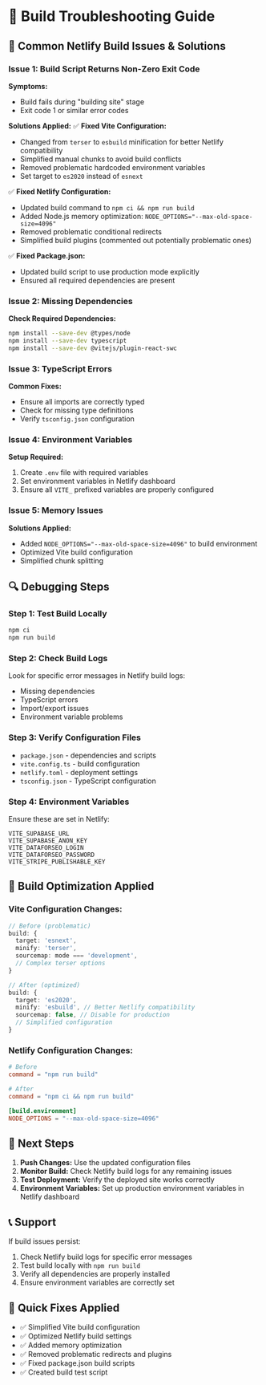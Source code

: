 # 🔧 Build Troubleshooting Guide

## 🚨 Common Netlify Build Issues & Solutions

### Issue 1: Build Script Returns Non-Zero Exit Code

**Symptoms:**
- Build fails during "building site" stage
- Exit code 1 or similar error codes

**Solutions Applied:**
✅ **Fixed Vite Configuration:**
- Changed from `terser` to `esbuild` minification for better Netlify compatibility
- Simplified manual chunks to avoid build conflicts
- Removed problematic hardcoded environment variables
- Set target to `es2020` instead of `esnext`

✅ **Fixed Netlify Configuration:**
- Updated build command to `npm ci && npm run build`
- Added Node.js memory optimization: `NODE_OPTIONS="--max-old-space-size=4096"`
- Removed problematic conditional redirects
- Simplified build plugins (commented out potentially problematic ones)

✅ **Fixed Package.json:**
- Updated build script to use production mode explicitly
- Ensured all required dependencies are present

### Issue 2: Missing Dependencies

**Check Required Dependencies:**
```bash
npm install --save-dev @types/node
npm install --save-dev typescript
npm install --save-dev @vitejs/plugin-react-swc
```

### Issue 3: TypeScript Errors

**Common Fixes:**
- Ensure all imports are correctly typed
- Check for missing type definitions
- Verify `tsconfig.json` configuration

### Issue 4: Environment Variables

**Setup Required:**
1. Create `.env` file with required variables
2. Set environment variables in Netlify dashboard
3. Ensure all `VITE_` prefixed variables are properly configured

### Issue 5: Memory Issues

**Solutions Applied:**
- Added `NODE_OPTIONS="--max-old-space-size=4096"` to build environment
- Optimized Vite build configuration
- Simplified chunk splitting

## 🔍 Debugging Steps

### Step 1: Test Build Locally
```bash
npm ci
npm run build
```

### Step 2: Check Build Logs
Look for specific error messages in Netlify build logs:
- Missing dependencies
- TypeScript errors
- Import/export issues
- Environment variable problems

### Step 3: Verify Configuration Files
- `package.json` - dependencies and scripts
- `vite.config.ts` - build configuration
- `netlify.toml` - deployment settings
- `tsconfig.json` - TypeScript configuration

### Step 4: Environment Variables
Ensure these are set in Netlify:
```
VITE_SUPABASE_URL
VITE_SUPABASE_ANON_KEY
VITE_DATAFORSEO_LOGIN
VITE_DATAFORSEO_PASSWORD
VITE_STRIPE_PUBLISHABLE_KEY
```

## 🚀 Build Optimization Applied

### Vite Configuration Changes:
```typescript
// Before (problematic)
build: {
  target: 'esnext',
  minify: 'terser',
  sourcemap: mode === 'development',
  // Complex terser options
}

// After (optimized)
build: {
  target: 'es2020',
  minify: 'esbuild', // Better Netlify compatibility
  sourcemap: false, // Disable for production
  // Simplified configuration
}
```

### Netlify Configuration Changes:
```toml
# Before
command = "npm run build"

# After
command = "npm ci && npm run build"

[build.environment]
NODE_OPTIONS = "--max-old-space-size=4096"
```

## 🎯 Next Steps

1. **Push Changes:** Use the updated configuration files
2. **Monitor Build:** Check Netlify build logs for any remaining issues
3. **Test Deployment:** Verify the deployed site works correctly
4. **Environment Variables:** Set up production environment variables in Netlify dashboard

## 📞 Support

If build issues persist:
1. Check Netlify build logs for specific error messages
2. Test build locally with `npm run build`
3. Verify all dependencies are properly installed
4. Ensure environment variables are correctly set

## 🔧 Quick Fixes Applied

- ✅ Simplified Vite build configuration
- ✅ Optimized Netlify build settings
- ✅ Added memory optimization
- ✅ Removed problematic redirects and plugins
- ✅ Fixed package.json build scripts
- ✅ Created build test script
